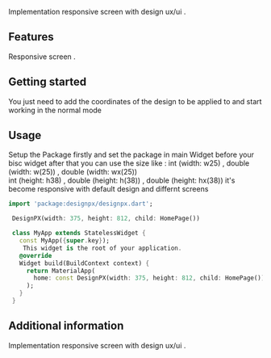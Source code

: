 

Implementation responsive screen with design ux/ui .

## Features
Responsive screen .

## Getting started
You just need to add the coordinates of the design to be applied to and start working in the normal mode

## Usage
Setup the Package firstly and set the package in main Widget before your bisc widget after that you can use the size like :
int (width: w25)  , double (width: w(25))  , double (width: wx(25)) <br />
int (height: h38) , double (height: h(38)) ,  double (height: hx(38))
it's become responsive with default design and differnt screens 


```dart
import 'package:designpx/designpx.dart';
```


```dart
 DesignPX(width: 375, height: 812, child: HomePage())


```

```dart
 class MyApp extends StatelessWidget {
   const MyApp({super.key});
    This widget is the root of your application.
   @override
   Widget build(BuildContext context) {
     return MaterialApp(
       home: const DesignPX(width: 375, height: 812, child: HomePage()),
     );
   }
 }
```

## Additional information

Implementation responsive screen with design ux/ui .

